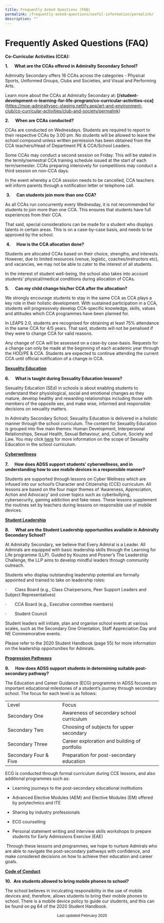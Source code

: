 ```yaml
---
title: Frequently Asked Questions (FAQ)
permalink: /frequently-asked-questions/useful-information/permalink/
description: ""
---
```

Frequently Asked Questions (FAQ)
================================

**Co-Curricular Activities (CCA):**

**1.**&nbsp;&nbsp;&nbsp;&nbsp;&nbsp;**What are the CCAs offered in Admiralty Secondary School?**

Admiralty Secondary offers 16 CCAs across the categories - Physical Sports, Uniformed Groups, Clubs and Societies, and Visual and Performing Arts.

Learn more about the CCAs at Admiralty Secondary at:&nbsp;**[/student-development-n-learning-for-life-program/co-curricular-activities-cca]**(https://moe-admiraltysec-staging.netlify.app/art-and-environment-club/co-curricular-activities/club-and-society/permalink)  
  

**2.**&nbsp;&nbsp;&nbsp;&nbsp;&nbsp;**When are CCAs conducted?**

CCAs are conducted on Wednesdays. Students are required to report to their respective CCAs by 3.00 pm. No students will be allowed to leave the school compound unless written permission has been obtained from the CCA teachers/Head of Department PE &amp; CCA/School Leaders.

Some CCAs may conduct a second session on Friday. This will be stated in the termly/semestral CCA training schedule issued at the start of each term/semester. CCAs preparing intensively for competitions may conduct a third session on non-CCA days.

In the event whereby a CCA session needs to be cancelled, CCA teachers will inform parents through a notification letter or telephone call.  
  

&nbsp;**3.**&nbsp;&nbsp;&nbsp;&nbsp;&nbsp;**Can students join more than one CCA?**

As all CCAs run concurrently every Wednesday, it is not recommended for students to join more than one CCA. This ensures that students have full experiences from their CCA.

That said, special considerations can be made for a student who displays talents in certain areas. This is on a case-by-case basis, and needs to be approved by the school.  
  

&nbsp;**4.**&nbsp;&nbsp;&nbsp;&nbsp;&nbsp;**How is the CCA allocation done?**

Students are allocated CCAs based on their choice, strengths, and interests. However, due to limited resources (venue, logistic, coaches/instructors etc), and vacancies, we may not be able to cater to the interest of all students.

In the interest of student well-being, the school also takes into account students’ physical/medical conditions during allocation of CCAs.

  

**5.**&nbsp;&nbsp;&nbsp;&nbsp;&nbsp;**Can my child change his/her CCA after the allocation?**

We strongly encourage students to stay in the same CCA as CCA plays a key role in their holistic development. With sustained participation in a CCA, students will progressively develop CCA-specific knowledge, skills, values and attitudes which CCA programmes have been planned for.

In LEAPS 2.0, students are recognised for obtaining at least 75% attendance in the same CCA for 4/5 years. That said, students will not be penalised if they were to change CCA for valid reasons.

Any change of CCA will be assessed on a case-by case-basis. Requests for a change can only be made at the beginning of each academic year through the HOD/PE &amp; CCA. Students are expected to continue attending the current CCA until official notification of a change in CCA.

<p style="line-height: 19.6px;"><b><u>Sexuality Education</u></b></p>

**6.**&nbsp;&nbsp;&nbsp;&nbsp;&nbsp;**What is taught during Sexuality Education lessons?**

Sexuality Education (SEd) in schools is about enabling students to understand their physiological, social and emotional changes as they mature, develop healthy and rewarding relationships including those with members of the opposite sex, and make wise, informed and responsible decisions on sexuality matters.

In Admiralty Secondary School, Sexuality Education is delivered in a holistic manner through the school curriculum. The content for Sexuality Education is grouped into five main themes: Human Development, Interpersonal Relationships, Sexual Health, Sexual Behaviour, and, Culture, Society and Law. You may click&nbsp;[here](https://admiraltysec.moe.edu.sg/useful-information/moe-sexuality-education)&nbsp;for more information on the scope of Sexuality Education in the school curriculum.

<p style="line-height: 19.6px;"><b><u>Cyberwellness</u></b></p>

**7.**&nbsp;&nbsp;&nbsp;&nbsp;&nbsp;**How does ADSS support students’ cyberwellness, and in understanding how to use mobile devices in a responsible manner?**

Students are supported through lessons on Cyber Wellness which are infused into our school’s Character and Citizenship (CCE) curriculum. All lessons are based on the four major themes of ‘Awareness, Appreciation, Action and Advocacy’ and cover topics such as cyberbullying, cybersecurity, gaming addiction and fake news. These lessons supplement the routines set by teachers during lessons on responsible use of mobile devices. 

<p style="line-height: 19.6px;"><b><u>Student Leadership</u></b></p>  

**8.**&nbsp;&nbsp;&nbsp;&nbsp;&nbsp;**What are the Student Leadership opportunities available in Admiralty Secondary School?**

At Admiralty Secondary, we believe that Every Admiral is a Leader. All Admirals are equipped with basic leadership skills through the Learning for Life programme (LLP). Guided by Kouzes and Posner’s The Leadership Challenge, the LLP aims to develop mindful leaders through community outreach.

Students who display outstanding leadership potential are formally appointed and trained to take on leadership roles:

·&nbsp;&nbsp;&nbsp;&nbsp;&nbsp;&nbsp;&nbsp;Class Board (e.g., Class Chairpersons, Peer Support Leaders and Subject Representatives)

·&nbsp;&nbsp;&nbsp;&nbsp;&nbsp;&nbsp;&nbsp;CCA Board (e.g., Executive committee members)

·&nbsp;&nbsp;&nbsp;&nbsp;&nbsp;&nbsp;&nbsp;Student Council&nbsp;

Student leaders will initiate, plan and organise school events at various scales, such as the Secondary One Orientation, Staff Appreciation Day and NE Commemorative events.

Please refer to the 2020 Student Handbook (page 55) for more information on the leadership opportunities for Admirals.  
  

<p style="line-height: 19.6px;"><b><u>Progression Pathways</u></b></p>

**9.**&nbsp;&nbsp;&nbsp;&nbsp;&nbsp;**How does ADSS support students in determining suitable post-secondary pathway?**

The Education and Career Guidance (ECG) programme in ADSS focuses on important educational milestones of a student’s journey through secondary school. The focus for each level is as follows:

|  |  |
|---|---|
| Level | Focus |
| Secondary One | Awareness of secondary school curriculum |
| Secondary Two | Choosing of subjects for upper secondary |
| Secondary Three | Career exploration and building of portfolio |
| Secondary Four & Five | Preparation for post-secondary education |

ECG is conducted through formal curriculum during CCE lessons, and also additional programmes such as:

* Learning journeys to the post-secondary educational institutions

* Advanced Elective Modules (AEM) and Elective Modules (EM) offered by polytechnics and ITE

* Sharing by industry professionals

* ECG counselling

* Personal statement writing and interview skills workshops to prepare students for Early Admissions Exercise (EAE)

 Through these lessons and programmes, we hope to nurture Admirals who are able to navigate the post-secondary pathways with confidence, and make considered decisions on how to achieve their education and career goals.

<p style="line-height: 19.6px;"><b><u>Code of Conduct</u></b></p>

**10.**&nbsp;&nbsp;**Are students allowed to bring mobile phones to school?**

The school believes in inculcating responsibility in the use of mobile devices and, therefore, allows students to bring their mobile phones to school. There is a mobile device policy to guide our students, and this can be found on pg 64 of the 2020 Student Handbook.  
  

<div style="text-align: center;"><span style="font-family: arial, sans-serif; font-size: small; background-color: initial;">Last updated February 2020</span></div>